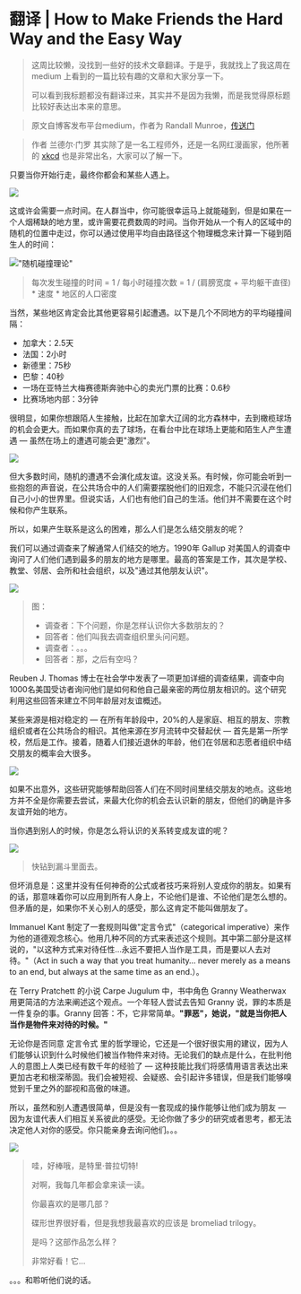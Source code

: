 # 翻译 | How to Make Friends the Hard Way and the Easy Way

> 这周比较懒，没找到一些好的技术文章翻译。于是乎，我就找上了我这周在 medium 上看到的一篇比较有趣的文章和大家分享一下。
>
> 可以看到我标题都没有翻译过来，其实并不是因为我懒，而是我觉得原标题比较好表达出本来的意思。

> 原文自博客发布平台medium，作者为 Randall Munroe，[传送门](https://forge.medium.com/how-to-make-friends-the-xkcd-way-dc6cbbbdd563)

> 作者 兰德尔·门罗 其实除了是一名工程师外，还是一名网红漫画家，他所著的 [xkcd](https://xkcd.com/) 也是非常出名，大家可以了解一下。

只要当你开始行走，最终你都会和某些人遇上。

![](http://pic.mintrumpet.fun/blog/20190901221636.png)

这或许会需要一点时间。在人群当中，你可能很幸运马上就能碰到，但是如果在一个人烟稀缺的地方里，或许需要花费数周的时间。当你开始从一个有人的区域中的随机的位置中走过，你可以通过使用平均自由路径这个物理概念来计算一下碰到陌生人的时间：

!["随机碰撞理论"](http://pic.mintrumpet.fun/blog/20190901222058.png)

> 每次发生碰撞的时间 = 1 / 每小时碰撞次数 = 1 / (肩膀宽度 + 平均躯干直径) * 速度 * 地区的人口密度

当然，某些地区肯定会比其他更容易引起遭遇。以下是几个不同地方的平均碰撞间隔：

- 加拿大：2.5天
- 法国：2小时
- 新德里：75秒
- 巴黎：40秒
- 一场在亚特兰大梅赛德斯奔驰中心的卖光门票的比赛：0.6秒
- 比赛场地内部：3分钟

很明显，如果你想跟陌人生接触，比起在加拿大辽阔的北方森林中，去到橄榄球场的机会会更大。而如果你真的去了球场，在看台中比在球场上更能和陌生人产生遭遇 — 虽然在场上的遭遇可能会更"激烈"。

![](http://pic.mintrumpet.fun/blog/20190901221427.png)

但大多数时间，随机的遭遇不会演化成友谊。这没关系。有时候，你可能会听到一些抱怨的声音说，在公共场合中的人们需要摆脱他们的旧观念，不能只沉浸在他们自己小小的世界里。但说实话，人们也有他们自己的生活。他们并不需要在这个时候和你产生联系。

所以，如果产生联系是这么的困难，那么人们是怎么结交朋友的呢？

我们可以通过调查来了解通常人们结交的地方。1990年 Gallup 对美国人的调查中询问了人们他们遇到最多的朋友的地方是哪里。最高的答案是工作，其次是学校、教堂、邻居、会所和社会组织，以及"通过其他朋友认识"。

![](http://pic.mintrumpet.fun/blog/20190901224331.png)

> 图：
>
> - 调查者：下个问题，你是怎样认识你大多数朋友的？
> - 回答者：他们叫我去调查组织里头问问题。
> - 调查者：。。。
> - 回答者：那，之后有空吗？

Reuben J. Thomas 博士在社会学中发表了一项更加详细的调查结果，调查中向1000名美国受访者询问他们是如何和他自己最亲密的两位朋友相识的。这个研究利用这些回答来建立不同年龄层对友谊概述。

某些来源是相对稳定的 — 在所有年龄段中，20%的人是家庭、相互的朋友、宗教组织或者在公共场合的相识。其他来源在岁月流转中交替起伏 — 首先是第一所学校，然后是工作。接着，随着人们接近退休的年龄，他们在邻居和志愿者组织中结交朋友的概率会大很多。

![](http://pic.mintrumpet.fun/blog/20190901225637.png)

如果不出意外，这些研究能够帮助回答人们在不同时间里结交朋友的地点。这些地方并不全是你需要去尝试，来最大化你的机会去认识新的朋友，但他们的确是许多友谊开始的地方。

当你遇到别人的时候，你是怎么将认识的关系转变成友谊的呢？

![](http://pic.mintrumpet.fun/blog/20190901230045.png)

> 快钻到漏斗里面去。

但坏消息是：这里并没有任何神奇的公式或者技巧来将别人变成你的朋友。如果有的话，那意味着你可以应用到所有人身上，不论他们是谁、不论他们是怎么想的。但矛盾的是，如果你不关心别人的感受，那么这肯定不能叫做朋友了。

Immanuel Kant 制定了一套规则叫做"定言令式"（categorical imperative）来作为他的道德观念核心。他用几种不同的方式来表述这个规则。其中第二部分是这样说的，"以这种方式来对待任性…永远不要把人当作是工具，而是要以人去对待。"（Act in such a way that you treat humanity… never merely as a means to an end, but always at the same time as an end.）。

在 Terry Pratchett 的小说 Carpe Jugulum 中，书中角色 Granny Weatherwax 用更简洁的方法来阐述这个观点。一个年轻人尝试去告知 Granny 说，罪的本质是一件复杂的事。Granny 回答：不，它非常简单。**"罪恶"，她说，"就是当你把人当作是物件来对待的时候。"**

无论你是否同意 定言令式 里的哲学理论，它还是一个很好很实用的建议，因为人们能够认识到什么时候他们被当作物件来对待。无论我们的缺点是什么，在批判他人的意图上人类已经有数千年的经验了 — 这种技能比我们将感情用语言表达出来更加古老和根深蒂固。我们会被短视、会疑惑、会引起许多错误，但是我们能够嗅觉到千里之外的鄙视和高傲的味道。

所以，虽然和别人遭遇很简单，但是没有一套现成的操作能够让他们成为朋友 — 因为友谊代表人们相互关系彼此的感受。无论你做了多少的研究或者思考，都无法决定他人对你的感受。你只能亲身去询问他们。。。

![](http://pic.mintrumpet.fun/blog/20190901232442.png)

> 哇，好棒哦，是特里·普拉切特!
>
> 对啊，我每几年都会拿来读一读。
>
> 你最喜欢的是哪几部？
>
> 碟形世界很好看，但是我想我最喜欢的应该是 bromeliad trilogy。
>
> 是吗？这部作品怎么样？
>
> 非常好看！它...

。。。和聆听他们说的话。